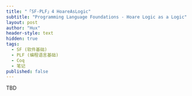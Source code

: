 ```yaml
---
title: "「SF-PLF」4 HoareAsLogic"
subtitle: "Programming Language Foundations - Hoare Logic as a Logic"
layout: post
author: "Hux"
header-style: text
hidden: true
tags:
  - SF (软件基础)
  - PLF (编程语言基础)
  - Coq
  - 笔记
published: false
---
```


TBD
